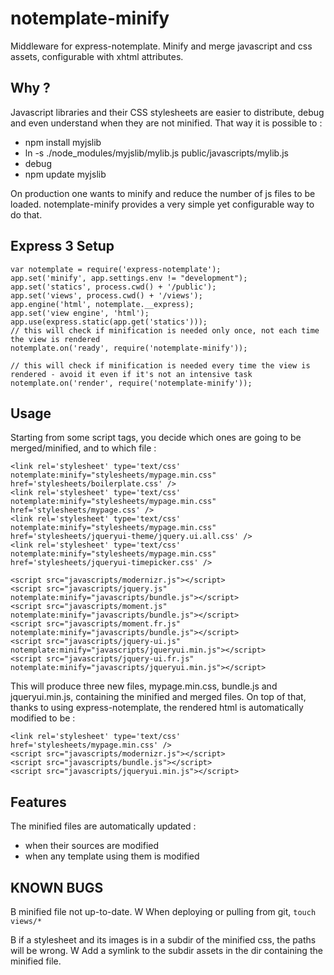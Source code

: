 notemplate-minify
=================

Middleware for express-notemplate.
Minify and merge javascript and css assets, configurable with xhtml attributes.

Why ?
-----

Javascript libraries and their CSS stylesheets are easier to distribute,
debug and even understand when they are not minified.
That way it is possible to :

* npm install myjslib
* ln -s ./node_modules/myjslib/mylib.js public/javascripts/mylib.js
* debug
* npm update myjslib

On production one wants to minify and reduce the number of js files to be loaded.
notemplate-minify provides a very simple yet configurable way to do that.


Express 3 Setup
---------------

	var notemplate = require('express-notemplate');
	app.set('minify', app.settings.env != "development");
	app.set('statics', process.cwd() + '/public');
	app.set('views', process.cwd() + '/views');
	app.engine('html', notemplate.__express);
	app.set('view engine', 'html');
	app.use(express.static(app.get('statics')));
	// this will check if minification is needed only once, not each time the view is rendered
	notemplate.on('ready', require('notemplate-minify'));

	// this will check if minification is needed every time the view is rendered - avoid it even if it's not an intensive task
	notemplate.on('render', require('notemplate-minify'));


Usage
-----

Starting from some script tags, you decide which ones are going to be merged/minified, and to which file :

	<link rel='stylesheet' type='text/css' notemplate:minify="stylesheets/mypage.min.css" href='stylesheets/boilerplate.css' />
	<link rel='stylesheet' type='text/css' notemplate:minify="stylesheets/mypage.min.css" href='stylesheets/mypage.css' />
	<link rel='stylesheet' type='text/css' notemplate:minify="stylesheets/mypage.min.css" href='stylesheets/jqueryui-theme/jquery.ui.all.css' />
	<link rel='stylesheet' type='text/css' notemplate:minify="stylesheets/mypage.min.css" href='stylesheets/jqueryui-timepicker.css' />

	<script src="javascripts/modernizr.js"></script>
	<script src="javascripts/jquery.js" notemplate:minify="javascripts/bundle.js"></script>
	<script src="javascripts/moment.js" notemplate:minify="javascripts/bundle.js"></script>
	<script src="javascripts/moment.fr.js" notemplate:minify="javascripts/bundle.js"></script>
	<script src="javascripts/jquery-ui.js" notemplate:minify="javascripts/jqueryui.min.js"></script>
	<script src="javascripts/jquery-ui.fr.js" notemplate:minify="javascripts/jqueryui.min.js"></script>

This will produce three new files, mypage.min.css, bundle.js and jqueryui.min.js, containing the minified and merged files.
On top of that, thanks to using express-notemplate, the rendered html is automatically modified to be :

	<link rel='stylesheet' type='text/css' href='stylesheets/mypage.min.css' />
	<script src="javascripts/modernizr.js"></script>
	<script src="javascripts/bundle.js"></script>
	<script src="javascripts/jqueryui.min.js"></script>


Features
--------

The minified files are automatically updated :
* when their sources are modified
* when any template using them is modified


KNOWN BUGS
----------

B minified file not up-to-date.
W	When deploying or pulling from git, `touch views/*`

B if a stylesheet and its images is in a subdir of the minified css, the
	paths will be wrong.
W	Add a symlink to the subdir assets in the dir containing the minified file.
